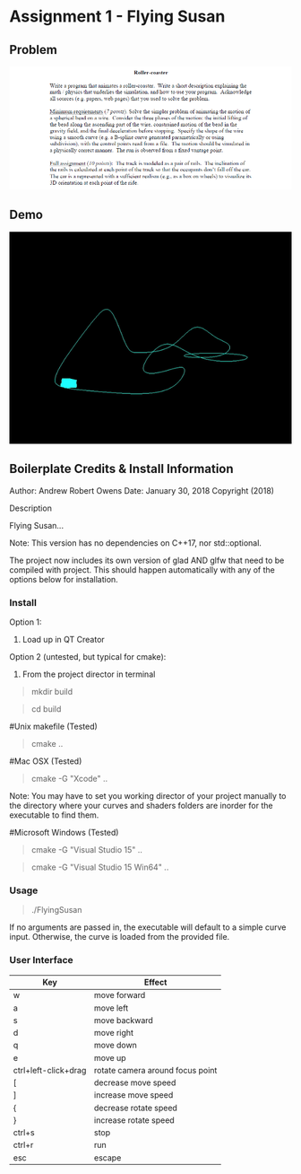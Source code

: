 # Assignment 1 - Flying Susan

## Problem

![cap](https://github.com/jasminecronin/fundamentals-computer-animation/blob/master/Assignment%201/cap.png)

## Demo

![cap](https://github.com/jasminecronin/fundamentals-computer-animation/blob/master/Assignment%201/demo-1.gif)

## Boilerplate Credits & Install Information

Author: Andrew Robert Owens
Date: January 30, 2018
Copyright (2018)

Description

Flying Susan...

Note:
This version has no dependencies on C++17, nor std::optional.

The project now includes its own version of glad AND glfw that need to be
compiled with project. This should happen automatically with any of the options
below for installation.

### Install

Option 1:

1) Load up in QT Creator


Option 2 (untested, but typical for cmake):

1) From the project director in terminal

> mkdir build

> cd build

#Unix makefile (Tested)
> cmake ..

#Mac OSX (Tested)
> cmake -G "Xcode" ..

Note: You may have to set you working director of your project manually to the directory where
your curves and shaders folders are inorder for the executable to find them.

#Microsoft Windows (Tested)
> cmake -G "Visual Studio 15" ..

> cmake -G "Visual Studio 15 Win64" ..


### Usage

> ./FlyingSusan <curve-file-path>

If no arguments are passed in, the executable will default to a simple curve input. Otherwise, 
the curve is loaded from the provided file.


### User Interface

Key | Effect
--- | ---
w	| move forward
a	| move left
s	| move backward
d	| move right
q	| move down
e	| move up
ctrl+left-click+drag | rotate camera around focus point
[	| decrease move speed
]	| increase move speed
{	| decrease rotate speed
}	| increase rotate speed
ctrl+s	| stop
ctrl+r	| run
esc	| escape



